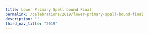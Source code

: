 ```yaml
---
title: Lower Primary Spell bound Final
permalink: /celebrations/2019/lower-primary-spell-bound-final
description: ""
third_nav_title: "2019"
---
```

